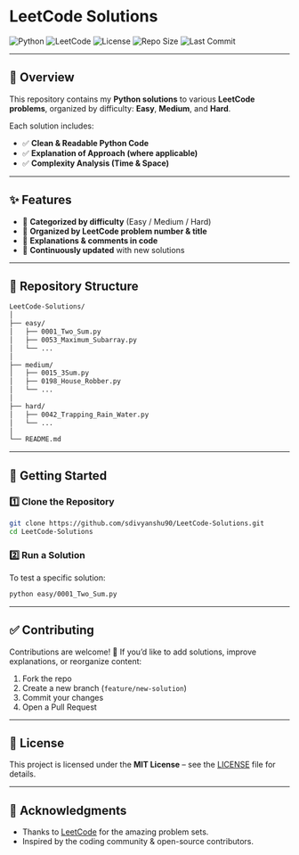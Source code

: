 # LeetCode Solutions

![Python](https://img.shields.io/badge/Python-3.x-blue?logo=python)
![LeetCode](https://img.shields.io/badge/LeetCode-Practice-orange?logo=leetcode)
![License](https://img.shields.io/badge/License-MIT-green)
![Repo Size](https://img.shields.io/github/repo-size/sdivyanshu90/LeetCode-Solutions)
![Last Commit](https://img.shields.io/github/last-commit/sdivyanshu90/LeetCode-Solutions)

---

## 📖 Overview

This repository contains my **Python solutions** to various **LeetCode problems**, organized by difficulty: **Easy**, **Medium**, and **Hard**.

Each solution includes:

- ✅ **Clean & Readable Python Code**
- ✅ **Explanation of Approach (where applicable)**
- ✅ **Complexity Analysis (Time & Space)**

---

## ✨ Features

- 🧩 **Categorized by difficulty** (Easy / Medium / Hard)
- 📂 **Organized by LeetCode problem number & title**
- 📝 **Explanations & comments in code**
- 🚀 **Continuously updated** with new solutions

---

## 📂 Repository Structure

```bash
LeetCode-Solutions/
│
├── easy/
│   ├── 0001_Two_Sum.py
│   ├── 0053_Maximum_Subarray.py
│   └── ...
│
├── medium/
│   ├── 0015_3Sum.py
│   ├── 0198_House_Robber.py
│   └── ...
│
├── hard/
│   ├── 0042_Trapping_Rain_Water.py
│   └── ...
│
└── README.md
```

---

## 🚀 Getting Started

### 1️⃣ Clone the Repository

```bash
git clone https://github.com/sdivyanshu90/LeetCode-Solutions.git
cd LeetCode-Solutions
```

### 2️⃣ Run a Solution

To test a specific solution:

```bash
python easy/0001_Two_Sum.py
```

---

## ✅ Contributing

Contributions are welcome! 🚀
If you’d like to add solutions, improve explanations, or reorganize content:

1. Fork the repo
2. Create a new branch (`feature/new-solution`)
3. Commit your changes
4. Open a Pull Request

---

## 📝 License

This project is licensed under the **MIT License** – see the [LICENSE](LICENSE) file for details.

---

## 🙌 Acknowledgments

- Thanks to [LeetCode](https://leetcode.com/) for the amazing problem sets.
- Inspired by the coding community & open-source contributors.
